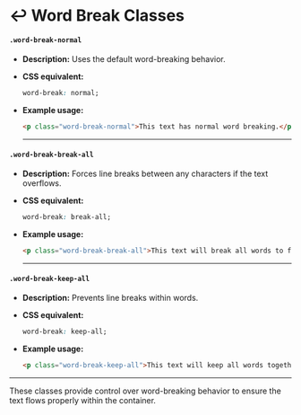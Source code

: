 # ↩️ Word Break Classes

#### **`.word-break-normal`**  
- **Description:** Uses the default word-breaking behavior.  
- **CSS equivalent:**  
  ```css
  word-break: normal;
  ```  
- **Example usage:**  
  ```html
  <p class="word-break-normal">This text has normal word breaking.</p>
  ```  

    ---

#### **`.word-break-break-all`**  
- **Description:** Forces line breaks between any characters if the text overflows.  
- **CSS equivalent:**  
  ```css
  word-break: break-all;
  ```  
- **Example usage:**  
  ```html
  <p class="word-break-break-all">This text will break all words to fit the container.</p>
  ```  

    ---

#### **`.word-break-keep-all`**  
- **Description:** Prevents line breaks within words.  

- **CSS equivalent:**  
  ```css
  word-break: keep-all;
  ```  
- **Example usage:**  
  ```html
  <p class="word-break-keep-all">This text will keep all words together and not break within words.</p>
  ```  

---   

These classes provide control over word-breaking behavior to ensure the text flows properly within the container.